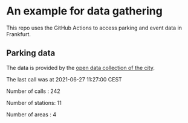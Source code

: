 # An example for data gathering

This repo uses the GitHub Actions to access parking and event data in Frankfurt.

## Parking data
The data is provided by the [open data collection of the city](https://www.offenedaten.frankfurt.de/).

The last call was at 2021-06-27 11:27:00 CEST

Number of calls   : 242

Number of stations:  11

Number of areas   :   4

